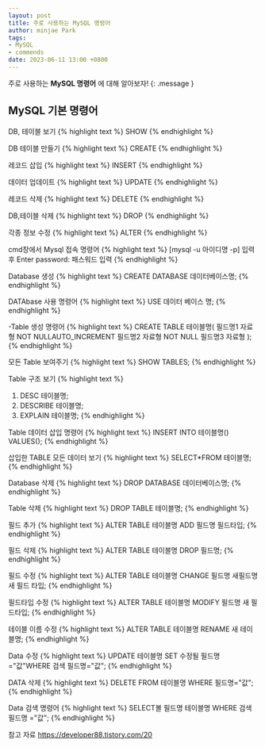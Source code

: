 ```yaml
---
layout: post
title: 주로 사용하는 MySQL 명령어
author: minjae Park
tags:
- MySQL
- commends
date: 2023-06-11 13:00 +0800
---
```

주로 사용하는 **MySQL 명령어** 에 대해 알아보자!
{: .message }

## MySQL 기본 명령어

DB, 테이블 보기
{% highlight text %}
SHOW
{% endhighlight %}

DB 테이블 만들기
{% highlight text %}
CREATE
{% endhighlight %}

레코드 삽입
{% highlight text %}
INSERT
{% endhighlight %}

데이터 업데이트 
{% highlight text %}
UPDATE
{% endhighlight %}

레코드 삭제
{% highlight text %}
DELETE
{% endhighlight %}

DB,테이블 삭제 
{% highlight text %}
DROP
{% endhighlight %}

각종 정보 수정
{% highlight text %}
ALTER
{% endhighlight %}

cmd창에서 Mysql 접속 명령어
{% highlight text %}
[mysql -u 아이디명 -p] 입력 후
Enter password: 패스워드 입력 
{% endhighlight %}

Database 생성
{% highlight text %}
CREATE DATABASE 데이터베이스명;
{% endhighlight %}

DATAbase 사용 명령어
{% highlight text %}
USE 데이터 베이스 명;
{% endhighlight %}

-Table 생성 명령어
{% highlight text %}
CREATE TABLE 테이블명(
    필드명1 자료형 NOT NULLAUTO_INCREMENT
    필드명2 자료형 NOT NULL
    필드명3 자료형
);
{% endhighlight %}

모든 Table 보여주기
{% highlight text %}
SHOW TABLES;
{% endhighlight %}

Table 구조 보기
{% highlight text %}
1. DESC 테이블명;
2. DESCRIBE 테이블명;
3. EXPLAIN 테이블명;
{% endhighlight %}

Table 데이터 삽입 명령어
{% highlight text %}
INSERT INTO 테이블명() VALUES();
{% endhighlight %}

삽입한 TABLE 모든 데이터 보기
{% highlight text %}
SELECT*FROM 테이블명;
{% endhighlight %}

Database 삭제 
{% highlight text %}
DROP DATABASE 데이터베이스명;
{% endhighlight %}

Table 삭제
{% highlight text %}
DROP TABLE 테이블명;
{% endhighlight %}

필드 추가
{% highlight text %}
ALTER TABLE 테이블명 ADD 필드명 필드타입;
{% endhighlight %}

필드 삭제 
{% highlight text %}
ALTER TABLE 테이블명 DROP 필드명;
{% endhighlight %}

필드 수정 
{% highlight text %}
ALTER TABLE 테이블명 CHANGE 필드명 새필드명 새 필드 타입;
{% endhighlight %}

필드타입 수정 
{% highlight text %}
ALTER TABLE 테이블명 MODIFY 필드명 새 필드타입;
{% endhighlight %}

테이블 이름 수정
{% highlight text %}
ALTER TABLE 테이블명 RENAME 새 테이블명;
{% endhighlight %}

Data 수정 
{% highlight text %}
UPDATE 테이블명 SET 수정될 필드명="값"WHERE 검색 필드명="값";
{% endhighlight %}

DATA 삭제
{% highlight text %}
DELETE FROM 테이블명 WHERE 필드명="값";
{% endhighlight %}

Data 검색 명령어
{% highlight text %}
SELECT볼 필드명 테이블명 WHERE 검색 필드명 ="값";
{% endhighlight %}

 참고 자료 
https://developer88.tistory.com/20